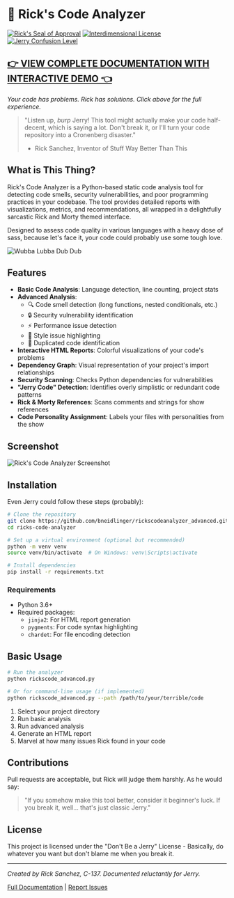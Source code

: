 # 🧪 Rick's Code Analyzer

[![Rick's Seal of Approval](https://img.shields.io/badge/Rick%20Sanchez-Approved-brightgreen)](https://github.com/bneidlinger/rickscodeanalyzer_advanced)
[![Interdimensional License](https://img.shields.io/badge/license-Interdimensional-blue)](https://github.com/bneidlinger/rickscodeanalyzer_advanced)
[![Jerry Confusion Level](https://img.shields.io/badge/Jerry%20Confusion-High-orange)](https://github.com/bneidlinger/rickscodeanalyzer_advanced)

## [👉 VIEW COMPLETE DOCUMENTATION WITH INTERACTIVE DEMO 👈](https://bneidlinger.github.io/RicksCodeAnalyzer_Advanced)
*Your code has problems. Rick has solutions. Click above for the full experience.*

> "Listen up, *burp* Jerry! This tool might actually make your code half-decent, which is saying a lot. Don't break it, or I'll turn your code repository into a Cronenberg disaster."
> - Rick Sanchez, Inventor of Stuff Way Better Than This

## What is This Thing?

Rick's Code Analyzer is a Python-based static code analysis tool for detecting code smells, security vulnerabilities, and poor programming practices in your codebase. The tool provides detailed reports with visualizations, metrics, and recommendations, all wrapped in a delightfully sarcastic Rick and Morty themed interface.

Designed to assess code quality in various languages with a heavy dose of sass, because let's face it, your code could probably use some tough love.

![Wubba Lubba Dub Dub](https://img.shields.io/badge/Wubba%20Lubba-Dub%20Dub-ff69b4)

## Features

- **Basic Code Analysis**: Language detection, line counting, project stats
- **Advanced Analysis**: 
  - 🔍 Code smell detection (long functions, nested conditionals, etc.)
  - 🔒 Security vulnerability identification
  - ⚡ Performance issue detection
  - 🎨 Style issue highlighting
  - 🔄 Duplicated code identification
- **Interactive HTML Reports**: Colorful visualizations of your code's problems
- **Dependency Graph**: Visual representation of your project's import relationships
- **Security Scanning**: Checks Python dependencies for vulnerabilities
- **"Jerry Code" Detection**: Identifies overly simplistic or redundant code patterns
- **Rick & Morty References**: Scans comments and strings for show references
- **Code Personality Assignment**: Labels your files with personalities from the show

## Screenshot

![Rick's Code Analyzer Screenshot](https://via.placeholder.com/800x450?text=Rick%27s+Code+Analyzer+Screenshot)

## Installation

Even Jerry could follow these steps (probably):

```bash
# Clone the repository 
git clone https://github.com/bneidlinger/rickscodeanalyzer_advanced.git
cd ricks-code-analyzer

# Set up a virtual environment (optional but recommended)
python -m venv venv
source venv/bin/activate  # On Windows: venv\Scripts\activate

# Install dependencies
pip install -r requirements.txt
```

### Requirements

- Python 3.6+
- Required packages:
  - `jinja2`: For HTML report generation
  - `pygments`: For code syntax highlighting
  - `chardet`: For file encoding detection

## Basic Usage

```bash
# Run the analyzer
python rickscode_advanced.py

# Or for command-line usage (if implemented)
python rickscode_advanced.py --path /path/to/your/terrible/code
```

1. Select your project directory
2. Run basic analysis
3. Run advanced analysis
4. Generate an HTML report
5. Marvel at how many issues Rick found in your code

## Contributions

Pull requests are acceptable, but Rick will judge them harshly. As he would say:

> "If you somehow make this tool better, consider it beginner's luck. If you break it, well... that's just classic Jerry."

## License

This project is licensed under the "Don't Be a Jerry" License - Basically, do whatever you want but don't blame me when you break it.

---

*Created by Rick Sanchez, C-137. Documented reluctantly for Jerry.*

[Full Documentation](https://bneidlinger.github.io/rickscodeanalyzer_advanced) | [Report Issues](https://github.com/bneidlinger/rickscodeanalyzer_advanced/issues)
